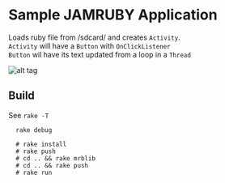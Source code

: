 Sample JAMRUBY Application
===

Loads ruby file from /sdcard/ and creates `Activity`.  
`Activity` will have a `Button` with `OnClickListener`  
`Button` wil have its text updated from a loop in a `Thread`  

![alt tag](https://raw.githubusercontent.com/ppibburr/jamruby/master/sample/screen.png)

Build
----

See `rake -T`

```
  rake debug
  
  # rake install
  # rake push
  # cd .. && rake mrblib
  # cd .. && rake push
  # rake run
```
